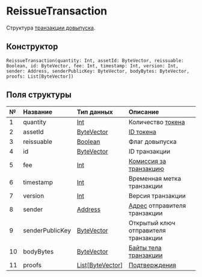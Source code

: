 # ReissueTransaction

Структура [транзакции довыпуска](/ru/blockchain/transaction-type/reissue-transaction).

## Конструктор

``` ride
ReissueTransaction(quantity: Int, assetId: ByteVector, reissuable: Boolean, id: ByteVector, fee: Int, timestamp: Int, version: Int, sender: Address, senderPublicKey: ByteVector, bodyBytes: ByteVector, proofs: List[ByteVector])
```

## Поля структуры

| № | Название | Тип данных | Описание |
| :--- | :--- | :--- | :--- |
| 1 | quantity | [Int](/ru/ride/v5/data-types/int) | Количество [токена](/ru/blockchain/token/) |
| 2 | assetId | [ByteVector](/ru/ride/v5/data-types/byte-vector) | [ID токена](/ru/blockchain/token/token-id) |
| 3 | reissuable | [Boolean](/ru/ride/v5/data-types/boolean) | Флаг довыпуска |
| 4 | id | [ByteVector](/ru/ride/v5/data-types/byte-vector) | ID транзакции |
| 5 | fee | [Int](/ru/ride/v5/data-types/int) | [Комиссия за транзакцию](/ru/blockchain/transaction/transaction-fee) |
| 6 | timestamp | [Int](/ru/ride/v5/data-types/int) | Временная метка транзакции |
| 7 | version | [Int](/ru/ride/v5/data-types/int) | Версия транзакции |
| 8 | sender | [Address](/ru/ride/v5/structures/common-structures/address) | [Адрес](/ru/blockchain/account/address) отправителя транзакции |
| 9 | senderPublicKey | [ByteVector](/ru/ride/v5/data-types/byte-vector) | Открытый ключ отправителя транзакции |
| 10 | bodyBytes | [ByteVector](/ru/ride/v5/data-types/byte-vector) | [Байты тела транзакции](/ru/blockchain/glossary#б) |
| 11 | proofs | [List](/ru/ride/v5/data-types/list)[[ByteVector](/ru/ride/v5/data-types/byte-vector)] | [Подтверждения](/ru/blockchain/transaction/transaction-proof) |
